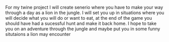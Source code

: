 For my twine project I will create senerio where you have to make your way through a day as a lion in the jungle. I will set you up in situations where you will decide what you will do or want to eat, at the end of the game you should have had a sucessful hunt and make it back home. I hope to take you on an adventure through the jungle and maybe put you in some funny situtaions a lion may encounter 
